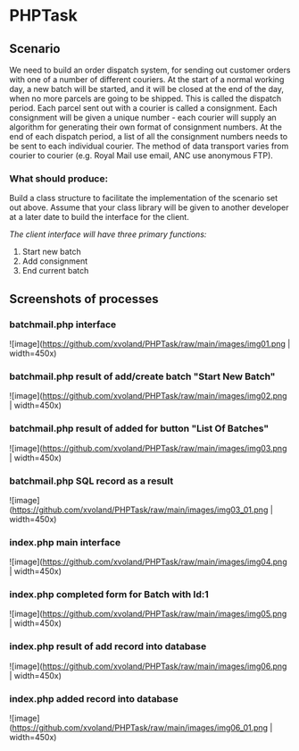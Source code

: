 # PHPTask
## Scenario
We need to build an order dispatch system, for sending out customer orders with one of a number of different couriers.
At the start of a normal working day, a new batch will be started, and it will be closed at the end of the day, when no more parcels are going to be shipped. This is called the dispatch period.
Each parcel sent out with a courier is called a consignment. Each consignment will be given a unique number - each courier will supply an algorithm for generating their own format of consignment numbers.
At the end of each dispatch period, a list of all the consignment numbers needs to be sent to each individual courier. The method of data transport varies from courier to courier (e.g. Royal Mail use email, ANC use anonymous FTP).

### What should produce:
Build a class structure to facilitate the implementation of the scenario set out above. Assume that your class library will be given to another developer at a later date to build the interface for the client.

*The client interface will have three primary functions:*

1. Start new batch
2. Add consignment
3. End current batch

## Screenshots of processes

### batchmail.php interface

![image](https://github.com/xvoland/PHPTask/raw/main/images/img01.png  | width=450x)

### batchmail.php result of add/create batch "Start New Batch"

![image](https://github.com/xvoland/PHPTask/raw/main/images/img02.png  | width=450x)

### batchmail.php result of added for button "List Of Batches"

![image](https://github.com/xvoland/PHPTask/raw/main/images/img03.png  | width=450x)

### batchmail.php SQL record as a result 

![image](https://github.com/xvoland/PHPTask/raw/main/images/img03_01.png  | width=450x)

### index.php main interface

![image](https://github.com/xvoland/PHPTask/raw/main/images/img04.png  | width=450x)

### index.php completed form for Batch with Id:1

![image](https://github.com/xvoland/PHPTask/raw/main/images/img05.png  | width=450x)

### index.php result of add record into database

![image](https://github.com/xvoland/PHPTask/raw/main/images/img06.png  | width=450x)

### index.php added record into database

![image](https://github.com/xvoland/PHPTask/raw/main/images/img06_01.png  | width=450x)

